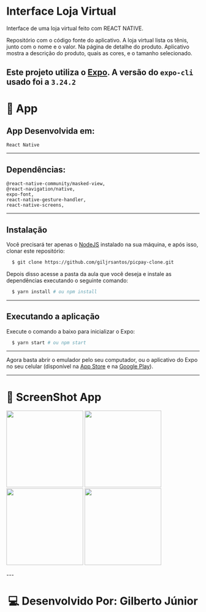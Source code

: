# Interface Loja Virtual

Interface de uma loja virtual feito com REACT NATIVE. 

Repositório com o código fonte do aplicativo. A loja virtual lista os tênis, junto com o nome e o valor.
Na página de detalhe do produto. Aplicativo mostra a descrição do produto, quais as cores, e o tamanho selecionado.

Este projeto utiliza o [Expo](https://expo.io/). A versão do `expo-cli` usado foi a `3.24.2`
---
# 📱 App
## App Desenvolvida em:
    React Native
---
## Dependências: 

    @react-native-community/masked-view,
    @react-navigation/native,
    expo-font,
    react-native-gesture-handler,
    react-native-screens,
---
## Instalação

Você precisará ter apenas o [NodeJS](https://nodejs.org) instalado na sua máquina, e após isso, clonar este repositório:
```sh
  $ git clone https://github.com/giljrsantos/picpay-clone.git
```

Depois disso acesse a pasta da aula que você deseja e instale as dependências executando o seguinte comando:
```sh
  $ yarn install # ou npm install
```
---
## Executando a aplicação

Execute o comando a baixo para inicializar o Expo:
```sh
  $ yarn start # ou npm start
```
---
Agora basta abrir o emulador pelo seu computador, ou o aplicativo do Expo no seu celular (disponível na [App Store](https://apps.apple.com/br/app/expo-client/id982107779) e na [Google Play](https://play.google.com/store/apps/details?id=host.exp.exponent&hl=pt_BR)).

---

# 📱 ScreenShot App
<p align="left">
<img src="https://github.com/giljrsantos/react-native-interface-loja-virtual/blob/master/src/assets/Screenshot-1.jpg" width="200">
<img src="https://github.com/giljrsantos/react-native-interface-loja-virtual/blob/master/src/assets/Screenshot-2.jpg" width="200">
<img src="https://github.com/giljrsantos/react-native-interface-loja-virtual/blob/master/src/assets/Screenshot-3.jpg" width="200">
<img src="https://github.com/giljrsantos/react-native-interface-loja-virtual/blob/master/src/assets/Screenshot-4.jpg" width="200">
</p>
---
<h1 align="center">💻 Desenvolvido Por: Gilberto Júnior</h1>
